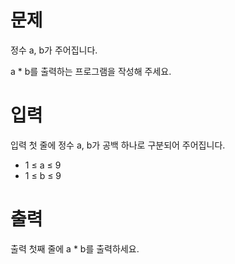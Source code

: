 # 문제

정수 a, b가 주어집니다.

a * b를 출력하는 프로그램을 작성해 주세요.

# 입력

입력 첫 줄에 정수 a, b가 공백 하나로 구분되어 주어집니다.

* 1 ≤ a ≤ 9
* 1 ≤ b ≤ 9

# 출력

출력 첫째 줄에 a * b를 출력하세요.
